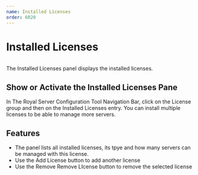 ```yaml
---
name: Installed Licenses
order: 6020
---
```


# Installed Licenses

<img src="/images/RoyalServer/PageLicense_48x48.png" class="icon-def" alt="" />

The Installed Licenses panel displays the installed licenses.

## Show or Activate the Installed Licenses Pane

In The Royal Server Configuration Tool Navigation Bar, click on the License group and then on the Installed Licenses entry. You can install multiple licenses to be able to manage more servers.

## Features

- The panel lists all installed licenses, its tpye and how many servers can be managed with this license.
- Use the Add License button to add another license
- Use the Remove Remove LIcense button to remove the selected license
